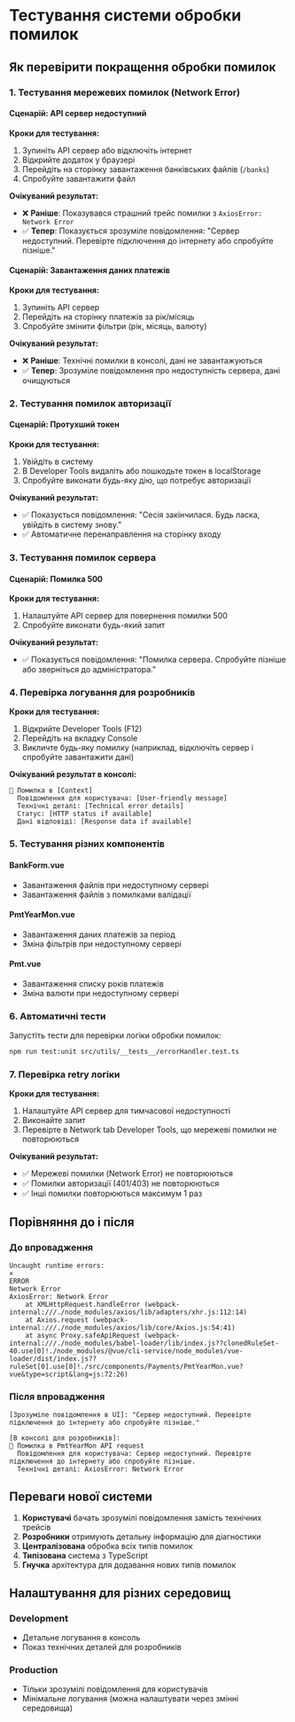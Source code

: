 # Тестування системи обробки помилок

## Як перевірити покращення обробки помилок

### 1. Тестування мережевих помилок (Network Error)

#### Сценарій: API сервер недоступний

**Кроки для тестування:**
1. Зупиніть API сервер або відключіть інтернет
2. Відкрийте додаток у браузері
3. Перейдіть на сторінку завантаження банківських файлів (`/banks`)
4. Спробуйте завантажити файл

**Очікуваний результат:**
- ❌ **Раніше**: Показувався страшний трейс помилки з `AxiosError: Network Error`
- ✅ **Тепер**: Показується зрозуміле повідомлення: "Сервер недоступний. Перевірте підключення до інтернету або спробуйте пізніше."

#### Сценарій: Завантаження даних платежів

**Кроки для тестування:**
1. Зупиніть API сервер
2. Перейдіть на сторінку платежів за рік/місяць
3. Спробуйте змінити фільтри (рік, місяць, валюту)

**Очікуваний результат:**
- ❌ **Раніше**: Технічні помилки в консолі, дані не завантажуються
- ✅ **Тепер**: Зрозуміле повідомлення про недоступність сервера, дані очищуються

### 2. Тестування помилок авторизації

#### Сценарій: Протухший токен

**Кроки для тестування:**
1. Увійдіть в систему
2. В Developer Tools видаліть або пошкодьте токен в localStorage
3. Спробуйте виконати будь-яку дію, що потребує авторизації

**Очікуваний результат:**
- ✅ Показується повідомлення: "Сесія закінчилася. Будь ласка, увійдіть в систему знову."
- ✅ Автоматичне перенаправлення на сторінку входу

### 3. Тестування помилок сервера

#### Сценарій: Помилка 500

**Кроки для тестування:**
1. Налаштуйте API сервер для повернення помилки 500
2. Спробуйте виконати будь-який запит

**Очікуваний результат:**
- ✅ Показується повідомлення: "Помилка сервера. Спробуйте пізніше або зверніться до адміністратора."

### 4. Перевірка логування для розробників

**Кроки для тестування:**
1. Відкрийте Developer Tools (F12)
2. Перейдіть на вкладку Console
3. Викличте будь-яку помилку (наприклад, відключіть сервер і спробуйте завантажити дані)

**Очікуваний результат в консолі:**
```
🚨 Помилка в [Context]
  Повідомлення для користувача: [User-friendly message]
  Технічні деталі: [Technical error details]
  Статус: [HTTP status if available]
  Дані відповіді: [Response data if available]
```

### 5. Тестування різних компонентів

#### BankForm.vue
- Завантаження файлів при недоступному сервері
- Завантаження файлів з помилками валідації

#### PmtYearMon.vue
- Завантаження даних платежів за період
- Зміна фільтрів при недоступному сервері

#### Pmt.vue
- Завантаження списку років платежів
- Зміна валюти при недоступному сервері

### 6. Автоматичні тести

Запустіть тести для перевірки логіки обробки помилок:

```bash
npm run test:unit src/utils/__tests__/errorHandler.test.ts
```

### 7. Перевірка retry логіки

**Кроки для тестування:**
1. Налаштуйте API сервер для тимчасової недоступності
2. Виконайте запит
3. Перевірте в Network tab Developer Tools, що мережеві помилки не повторюються

**Очікуваний результат:**
- ✅ Мережеві помилки (Network Error) не повторюються
- ✅ Помилки авторизації (401/403) не повторюються
- ✅ Інші помилки повторюються максимум 1 раз

## Порівняння до і після

### До впровадження
```
Uncaught runtime errors:
×
ERROR
Network Error
AxiosError: Network Error
    at XMLHttpRequest.handleError (webpack-internal:///./node_modules/axios/lib/adapters/xhr.js:112:14)
    at Axios.request (webpack-internal:///./node_modules/axios/lib/core/Axios.js:54:41)
    at async Proxy.safeApiRequest (webpack-internal:///./node_modules/babel-loader/lib/index.js??clonedRuleSet-40.use[0]!./node_modules/@vue/cli-service/node_modules/vue-loader/dist/index.js??ruleSet[0].use[0]!./src/components/Payments/PmtYearMon.vue?vue&type=script&lang=js:72:26)
```

### Після впровадження
```
[Зрозуміле повідомлення в UI]: "Сервер недоступний. Перевірте підключення до інтернету або спробуйте пізніше."

[В консолі для розробників]:
🚨 Помилка в PmtYearMon API request
  Повідомлення для користувача: Сервер недоступний. Перевірте підключення до інтернету або спробуйте пізніше.
  Технічні деталі: AxiosError: Network Error
```

## Переваги нової системи

1. **Користувачі** бачать зрозумілі повідомлення замість технічних трейсів
2. **Розробники** отримують детальну інформацію для діагностики
3. **Централізована** обробка всіх типів помилок
4. **Типізована** система з TypeScript
5. **Гнучка** архітектура для додавання нових типів помилок

## Налаштування для різних середовищ

### Development
- Детальне логування в консоль
- Показ технічних деталей для розробників

### Production
- Тільки зрозумілі повідомлення для користувачів
- Мінімальне логування (можна налаштувати через змінні середовища)
